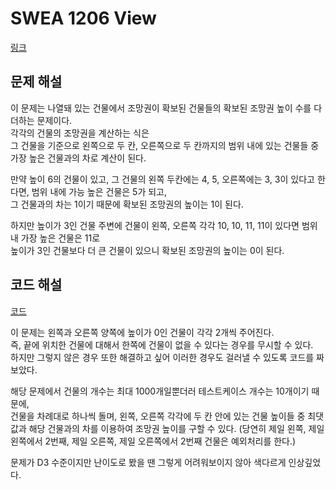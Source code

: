 # SWEA 1206 View

[링크](https://swexpertacademy.com/main/code/problem/problemDetail.do?contestProbId=AV134DPqAA8CFAYh&categoryId=AV134DPqAA8CFAYh&categoryType=CODE&problemTitle=1206&orderBy=FIRST_REG_DATETIME&selectCodeLang=ALL&select-1=&pageSize=10&pageIndex=1)

## 문제 해설
이 문제는 나열돼 있는 건물에서 조망권이 확보된 건물들의 확보된 조망권 높이 수를 다 더하는 문제이다.  
각각의 건물의 조망권을 계산하는 식은  
그 건물을 기준으로 왼쪽으로 두 칸, 오른쪽으로 두 칸까지의 범위 내에 있는 건물들 중 가장 높은 건물과의 차로 계산이 된다.  

만약 높이 6의 건물이 있고, 그 건물의 왼쪽 두칸에는 4, 5, 오른쪽에는 3, 3이 있다고 한다면, 범위 내에 가능 높은 건물은 5가 되고,  
그 건물과의 차는 1이기 때문에 확보된 조망권의 높이는 1이 된다.  

하지만 높이가 3인 건물 주변에 건물이 왼쪽, 오른쪽 각각 10, 10, 11, 11이 있다면 범위 내 가장 높은 건물은 11로  
높이가 3인 건물보다 더 큰 건물이 있으니 확보된 조망권의 높이는 0이 된다.

## 코드 해설
[코드](./code.py)

이 문제는 왼쪽과 오른쪽 양쪽에 높이가 0인 건물이 각각 2개씩 주어진다.  
즉, 끝에 위치한 건물에 대해서 한쪽에 건물이 없을 수 있다는 경우를 무시할 수 있다.  
하지만 그렇지 않은 경우 또한 해결하고 싶어 이러한 경우도 걸러낼 수 있도록 코드를 짜 보았다.  

해당 문제에서 건물의 개수는 최대 1000개일뿐더러 테스트케이스 개수는 10개이기 때문에,  
건물을 차례대로 하나씩 돌며, 왼쪽, 오른쪽 각각에 두 칸 안에 있는 건물 높이들 중 최댓값과 해당 건물과의 차를 이용하여 조망권 높이를 구할 수 있다. (당연히 제일 왼쪽, 제일 왼쪽에서 2번째, 제일 오른쪽, 제일 오른쪽에서 2번째 건물은 예외처리를 한다.)

문제가 D3 수준이지만 난이도로 봤을 땐 그렇게 어려워보이지 않아 색다르게 인상깊었다.